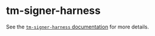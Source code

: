 # tm-signer-harness

See the [`tm-signer-harness`
documentation](https://docs.tendermint.com/v0.37/tools/remote-signer-validation.html)
for more details.
